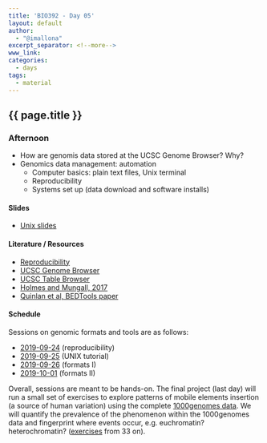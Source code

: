 ```yaml
---
title: 'BIO392 - Day 05'
layout: default
author:
  - "@imallona"
excerpt_separator: <!--more-->
www_link: 
categories:
  - days
tags:
  - material
---
```


## {{ page.title }}

### Afternoon

* How are genomis data stored at the UCSC Genome Browser? Why?
* Genomics data management: automation
   - Computer basics: plain text files, Unix terminal
   - Reproducibility
   - Systems set up (data download and software installs)

<!--more-->

#### Slides

* [Unix slides](https://github.com/compbiozurich/UZH-BIO392/blob/master/course-material/2019/imallona/1_unix.pdf)

#### Literature / Resources

* [Reproducibility](https://www.nature.com/news/1-500-scientists-lift-the-lid-on-reproducibility-1.19970)
* [UCSC Genome Browser](https://genome.ucsc.edu/cgi-bin/hgGateway)
* [UCSC Table Browser](https://genome.ucsc.edu/cgi-bin/hgTables)
* [Holmes and Mungall, 2017](https://academic.oup.com/bioinformatics/article/33/21/3502/3806980)
* [Quinlan et al, BEDTools paper](https://academic.oup.com/bioinformatics/article/26/6/841/244688)

#### Schedule

Sessions on genomic formats and tools are as follows:

* [2019-09-24](https://compbiozurich.org/UZH-BIO392/course-days/2019-09-24-day05/) (reproducibility)
* [2019-09-25](https://compbiozurich.org/UZH-BIO392/course-days/2019-09-25-day06/) (UNIX tutorial)
* [2019-09-26](https://compbiozurich.org/UZH-BIO392/course-days/2019-09-26-day07/) (formats I)
* [2019-10-01](https://compbiozurich.org/UZH-BIO392/course-days/2019-10-01-day09/) (formats II)

Overall, sessions are meant to be hands-on. The final project (last day) will run a small set of exercises to explore patterns of mobile elements insertion (a source of human variation) using the complete [1000genomes data](http://www.internationalgenome.org/data). We will quantify the prevalence of the phenomenon within the 1000genomes data and fingerprint where events occur, e.g. euchromatin? heterochromatin? ([exercises](https://github.com/compbiozurich/UZH-BIO392/blob/master/course-material/2019/imallona/3_exercises.md) from 33 on).
